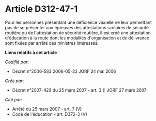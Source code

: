# Article D312-47-1

Pour les personnes présentant une déficience visuelle ne leur permettant pas de se présenter aux épreuves des attestations
scolaires de sécurité routière ou de l'attestation de sécurité routière, il est créé une attestation d'éducation à la route
dont les modalités d'organisation et de délivrance sont fixées par arrêté des ministres intéressés.

**Liens relatifs à cet article**

_Codifié par_:

  - Décret n°2006-583 2006-05-23 JORF 24 mai 2006

_Créé par_:

  - Décret n°2007-429 du 25 mars 2007 - art. 3 () JORF 27 mars 2007

_Cité par_:

  - Arrêté du 25 mars 2007 - art. 7 (V)
  - Code de l'éducation - art. D372-3 (V)
